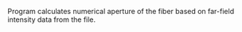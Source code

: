 Program calculates numerical aperture of the fiber based on far-field intensity data from the file.
